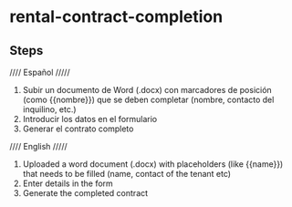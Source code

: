 # rental-contract-completion

## Steps
//// Español /////
1.	Subir un documento de Word (.docx) con marcadores de posición (como {{nombre}}) que se deben completar (nombre, contacto del inquilino, etc.)
2.	Introducir los datos en el formulario
3.	Generar el contrato completo

//// English /////
1. Uploaded a word document (.docx) with placeholders (like {{name}}) that needs to be filled (name, contact of the tenant etc)
2. Enter details in the form
3. Generate the completed contract